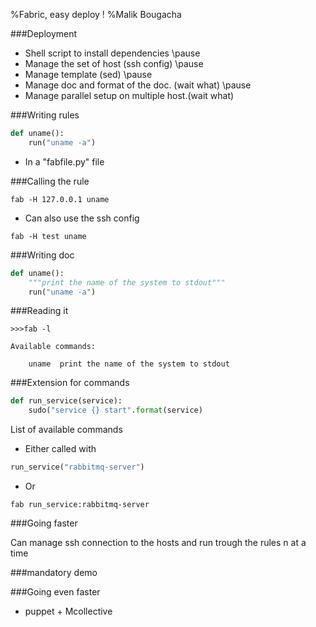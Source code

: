 %Fabric, easy deploy !
%Malik Bougacha

###Deployment

* Shell script to install dependencies
\pause
* Manage the set of host (ssh config)
\pause
* Manage template (sed)
\pause
* Manage doc and format of the doc. (wait what)
\pause
* Manage parallel setup on multiple host.(wait what)

###Writing rules

```python
def uname():
    run("uname -a")
```

* In a "fabfile.py" file

###Calling the rule

```
fab -H 127.0.0.1 uname
```

* Can also use the ssh config

```
fab -H test uname
```

###Writing doc

```python
def uname():
    """print the name of the system to stdout"""
    run("uname -a")
```

###Reading it

```shell
>>>fab -l

Available commands:

    uname  print the name of the system to stdout
```


###Extension for commands

```python
def run_service(service):
    sudo("service {} start".format(service)
```

List of available commands

* Either called with

```python
run_service("rabbitmq-server")
```

* Or 

```
fab run_service:rabbitmq-server
```

###Going faster

Can manage ssh connection to the hosts and run trough the rules n at a time


###mandatory demo

###Going even faster

* puppet + Mcollective
